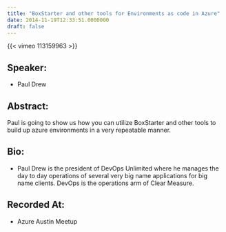 ```yaml
---
title: "BoxStarter and other tools for Environments as code in Azure"
date: 2014-11-19T12:33:51.0000000
draft: false
---
```


{{< vimeo 113159963 >}}

## Speaker:

 - Paul Drew

## Abstract:

<p>Paul is going to show us how you can utilize BoxStarter and other tools to build up azure environments in a very repeatable manner.</p>

## Bio:

 - <p>Paul Drew is the president of DevOps Unlimited where he manages the day to day operations of several very big name applications for big name clients.  DevOps is the operations arm of Clear Measure.  </p>

## Recorded At:

 - Azure Austin Meetup

